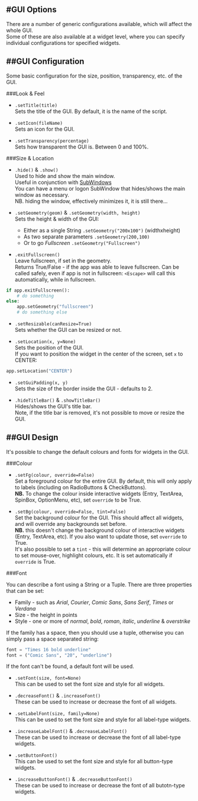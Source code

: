 #GUI Options
---
There are a number of generic configurations available, which will affect the whole GUI.  
Some of these are also available at a widget level, where you can specify individual configurations tor specified widgets.  

##GUI Configuration
---

Some basic configuration for the size, position, transparency, etc. of the GUI.

###Look & Feel  
* `.setTitle(title)`  
    Sets the title of the GUI. By default, it is the name of the script.

* `.setIcon(fileName)`  
    Sets an icon for the GUI.

* `.setTransparency(percentage)`  
    Sets how transparent the GUI is. Between 0 and 100%.

###Size & Location

* `.hide()` & `.show()`  
    Used to hide and show the main window.  
    Useful in conjunction with [SubWindows](/pythonWidgetGrouping/#sub-window)  
    You can have a menu or logon SubWindow that hides/shows the main window as necessary.  
    NB. hiding the window, effectively minimizes it, it is still there...

* `.setGeometry(geom)` & `.setGeometry(width, height)`  
    Sets the height & width of the GUI:  
    * Either as a single String `.setGeometry("200x100")` (widthxheight)  
    * As two separate parameters `.setGeometry(200,100)`
    * Or to go *Fullscreen* `.setGeometry("Fullscreen")`  

* `.exitFullscreen()`  
    Leave fullscreen, if set in the geometry.    
    Returns True/False - if the app was able to leave fullscreen.
    Can be called safely, even if app is not in fullscreen:
    `<Escape>` will call this automatically, while in fullscreen.  

```python
if app.exitFullscreen():
    # do something
else:
    app.setGeometry("fullscreen")
    # do something else
```   

* `.setResizable(canResize=True)`  
    Sets whether the GUI can be resized or not.  

* `.setLocation(x, y=None)`  
    Sets the position of the GUI.  
    If you want to position the widget in the center of the screen, set `x` to CENTER:
```python
app.setLocation("CENTER")
```

* `.setGuiPadding(x, y)`  
    Sets the size of the border inside the GUI - defaults to 2.  

* `.hideTitleBar()` & `.showTitleBar()`  
    Hides/shows the GUI's title bar.  
    Note, if the title bar is removed, it's not possible to move or resize the GUI.  

##GUI Design
----
It's possible to change the default colours and fonts for widgets in the GUI.

###Colour

* `.setFg(colour, override=False)`  
    Set a foreground colour for the entire GUI. By default, this will only apply to labels (including on RadioButtons & CheckButtons).  
    **NB.** To change the colour inside interactive widgets (Entry, TextArea, SpinBox, OptionMenu, etc), set `override` to be True.  

* `.setBg(colour, override=False, tint=False)`  
    Set the background colour for the GUI. This should affect all widgets, and will override any backgrounds set before.  
    **NB.** this doesn't change the background colour of interactive widgets (Entry, TextArea, etc). If you also want to update those, set `override` to True.  
    It's also possible to set a `tint` - this will determine an appropriate colour to set mouse-over, highlight colours, etc. It is set automatically if `override` is True.  

###Font

You can describe a font using a String or a Tuple. There are three properties that can be set:  

* Family - such as *Arial*, *Courier*, *Comic Sans*, *Sans Serif*, *Times* or *Verdana*  
* Size - the height in points  
* Style - one or more of *normal*, *bold*, *roman*, *italic*, *underline* & *overstrike*  

If the family has a space, then you should use a tuple, otherwise you can simply pass a space separated string:  
```python
font = "Times 16 bold underline"
font = ("Comic Sans", "20", "underline")
```

If the font can't be found, a default font will be used.  

* `.setFont(size, font=None)`  
    This can be used to set the font size and style for all widgets.

* `.decreaseFont()` & `.increaseFont()`  
    These can be used to increase or decrease the font of all widgets.

* `.setLabelFont(size, family=None)`  
    This can be used to set the font size and style for all label-type widgets.

* `.increaseLabelFont()` & `.decreaseLabelFont()`  
    These can be used to increase or decrease the font of all label-type widgets.

* `.setButtonFont()`  
    This can be used to set the font size and style for all button-type widgets.

* `.increaseButtonFont()` & `.decreaseButtonFont()`  
    These can be used to increase or decrease the font of all butotn-type widgets.

